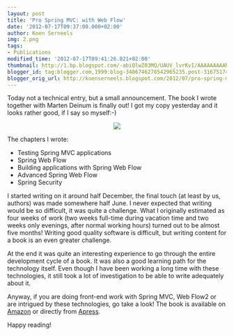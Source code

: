```yaml
---
layout: post
title: 'Pro Spring MVC: with Web Flow'
date: '2012-07-17T09:37:00.000+02:00'
author: Koen Serneels
img: 2.png
tags:
- Publications
modified_time: '2012-07-17T09:41:26.021+02:00'
thumbnail: http://1.bp.blogspot.com/-abiQlwZ03MQ/UAUV_lvrKvI/AAAAAAAAANw/7lJQfo5jTfQ/s72-c/20120717_082555.jpg
blogger_id: tag:blogger.com,1999:blog-3406746278542965235.post-3167517413365657897
blogger_orig_url: http://koenserneels.blogspot.com/2012/07/pro-spring-mvc-with-web-flow.html
---
```


Today not a technical entry, but a small announcement. The book I wrote together with Marten Deinum is finally out! I got my copy yesterday and it looks rather good, if I say so myself:-)

<div class="separator" style="clear: both; text-align: center;">
<a href="{{site.baseurl}}/assets/img/2012-07-17-pro-spring-mvc-with-web-flow/book-large.jpg" imageanchor="1" style="margin-left: 1em; margin-right: 1em;"><img border="0" src="{{site.baseurl}}/assets/img/2012-07-17-pro-spring-mvc-with-web-flow/book-small.jpg"/></a></div>

The chapters I wrote:

<ul>
	<li>Testing Spring MVC applications</li>
	<li>Spring Web Flow</li>
	<li>Building applications with Spring Web Flow</li>
	<li>Advanced Spring Web Flow</li>
	<li>Spring Security</li>
</ul>

I started writing on it around half December, the final touch (at least by us, authors) was made somewhere half June. I never expected that writing would be so difficult, it was quite a challenge. What I originally estimated as four weeks of work (two weeks full-time during vacation time and two weeks only evenings, after normal working hours) turned out to be almost five months! Writing good quality software is difficult, but writing content for a book is an even greater challenge.

At the end it was quite an interesting experience to go through the entire development cycle of a book. It was also a good learning path for the technology itself. Even though I have been working a long time with these technologies, it still took a lot of investigation to be able to write adequately about it.

Anyway, if you are doing front-end work with Spring MVC, Web Flow2 or are intrigued by these technologies, go take a look! The book is available on <a target="_blank" href="http://www.amazon.com/Pro-Spring-MVC-Professional-Apress/dp/1430241551/ref=sr_1_1?ie=UTF8&qid=1338819839&sr=8-1">Amazon</a>  or directly from <a target="_blank" href="http://www.apress.com/9781430241553">Apress</a>.

Happy reading!
